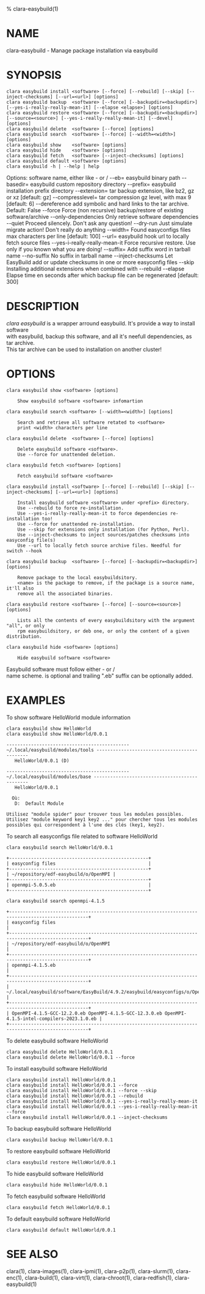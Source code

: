 % clara-easybuild(1)

# NAME

clara-easybuild - Manage package installation via easybuild

# SYNOPSIS

    clara easybuild install <software> [--force] [--rebuild] [--skip] [--inject-checksums] [--url=<url>] [options]
    clara easybuild backup  <software> [--force] [--backupdir=<backupdir>] [--yes-i-really-really-mean-it] [--elapse <elapse>] [options]
    clara easybuild restore <software> [--force] [--backupdir=<backupdir>] [--source=<source>] [--yes-i-really-really-mean-it] [--devel] [options]
    clara easybuild delete  <software> [--force] [options]
    clara easybuild search  <software> [--force] [--width=<width>] [options]
    clara easybuild show    <software> [options]
    clara easybuild hide    <software> [options]
    clara easybuild fetch   <software> [--inject-checksums] [options]
    clara easybuild default <software> [options]
    clara easybuild -h | --help | help

Options:
    <software>                       software name, either like <name>-<version> or <name>/<version>
    --eb=<ebpath>                    easybuild binary path
    --basedir=<basedir>              easybuild custom repository directory
    --prefix=<prefix>                easybuild installation prefix directory
    --extension=<extension>          tar backup extension, like bz2, gz or xz [default: gz]
    --compresslevel=<compresslevel>  tar compression gz level, with max 9 [default: 6]
    --dereference                    add symbolic and hard links to the tar archive. Default: False
    --force                          Force (non recursive) backup/restore of existing software/archive
    --only-dependencies              Only retrieve software dependencies
    --quiet                          Proceed silencely. Don't ask any question!
    --dry-run                        Just simulate migrate action! Don't really do anything
    --width=<width>                  Found easyconfigs files max characters per line [default: 100]
    --url=<url>                      easybuild hook url to locally fetch source files
    --yes-i-really-really-mean-it    Force recursive restore. Use only if you known what you are doing!
    --suffix=<suffix>                Add suffix word in tarball name
    --no-suffix                      No suffix in tarball name
    --inject-checksums               Let EasyBuild add or update checksums in one or more easyconfig files
    --skip                           Installing additional extensions when combined with --rebuild
    --elapse <elapse>                Elapse time en seconds after which backup file can be regenerated [default: 300]

# DESCRIPTION

*clara easybuild* is a wrapper arround easybuild. It's provide a way to install software\
with easybuild, backup this software, and all it's neefull dependencies, as tar archive.\
This tar archive can be used to installation on another cluster!

# OPTIONS

    clara easybuild show <software> [options]

        Show easybuild software <software> infomartion

    clara easybuild search <software> [--width=<width>] [options]

        Search and retrieve all software retated to <software>
        print <width> characters per line

    clara easybuild delete  <software> [--force] [options]

        Delete easybuild software <software>.
        Use --force for unattended deletion.

    clara easybuild fetch <software> [options]

        Fetch easybuild software <software>

    clara easybuild install <software> [--force] [--rebuild] [--skip] [--inject-checksums] [--url=<url>] [options]

        Install easybuild software <software> under <prefix> directory.
        Use --rebuild to force re-installation.
        Use --yes-i-really-really-mean-it to force dependencies re-installation too!
        Use --force for unattended re-installation.
        Use --skip for extensions only installation (for Python, Perl).
        Use --inject-checksums to inject sources/patches checksums into easyconfig file(s)
        Use --url to locally fetch source archive files. Needful for switch --hook

    clara easybuild backup  <software> [--force] [--backupdir=<backupdir>] [options]

        Remove package to the local easybuildsitory.
        <name> is the package to remove, if the package is a source name, it'll also
        remove all the associated binaries.

    clara easybuild restore <software> [--force] [--source=<source>] [options]

        Lists all the contents of every easybuildsitory with the argument "all", or only
        rpm easybuildsitory, or deb one, or only the content of a given distribution.

    clara easybuild hide <software> [options]

        Hide easybuild software <software>

Easybuild software <software> must follow either <name>-<version> or <name>/<version>\
name scheme. <version> is optional and trailing ".eb" suffix can be optionally added.

# EXAMPLES

To show software HelloWorld module information

    clara easybuild show HelloWorld
    clara easybuild show HelloWorld/0.0.1

```
--------------------------------------------- ~/.local/easybuild/modules/tools ---------------------------------------------
   HelloWorld/0.0.1 (D)

--------------------------------------------- ~/.local/easybuild/modules/base ----------------------------------------------
   HelloWorld/0.0.1

  Où:
   D:  Default Module

Utilisez "module spider" pour trouver tous les modules possibles.
Utilisez "module keyword key1 key2 ..." pour chercher tous les modules possibles qui correspondent à l'une des clés (key1, key2).
```

To search all easyconfigs file related to software HelloWorld

    clara easybuild search HelloWorld/0.0.1

```
+---------------------------------------------------+
| easyconfig files                                  |
+---------------------------------------------------+
| ~/repository/edf-easybuild/o/OpenMPI |
+---------------------------------------------------+
| openmpi-5.0.5.eb                                  |
+---------------------------------------------------+
```

    clara easybuild search openmpi-4.1.5

```
+---------------------------------------------------------------------------------------------------+
| easyconfig files                                                                                  |
+---------------------------------------------------------------------------------------------------+
| ~/repository/edf-easybuild/o/OpenMPI                                                 |
+---------------------------------------------------------------------------------------------------+
| openmpi-4.1.5.eb                                                                                  |
+---------------------------------------------------------------------------------------------------+
| ~/.local/easybuild/software/EasyBuild/4.9.2/easybuild/easyconfigs/o/OpenMPI          |
+---------------------------------------------------------------------------------------------------+
| OpenMPI-4.1.5-GCC-12.2.0.eb OpenMPI-4.1.5-GCC-12.3.0.eb OpenMPI-4.1.5-intel-compilers-2023.1.0.eb |
+---------------------------------------------------------------------------------------------------+
```

To delete easybuild software HelloWorld

    clara easybuild delete HelloWorld/0.0.1
    clara easybuild delete HelloWorld/0.0.1 --force

To install easybuild software HelloWorld

    clara easybuild install HelloWorld/0.0.1
    clara easybuild install HelloWorld/0.0.1 --force
    clara easybuild install HelloWorld/0.0.1 --force --skip
    clara easybuild install HelloWorld/0.0.1 --rebuild
    clara easybuild install HelloWorld/0.0.1 --yes-i-really-really-mean-it
    clara easybuild install HelloWorld/0.0.1 --yes-i-really-really-mean-it --force
    clara easybuild install HelloWorld/0.0.1 --inject-checksums

To backup easybuild software HelloWorld

    clara easybuild backup HelloWorld/0.0.1

To restore easybuild software HelloWorld

    clara easybuild restore HelloWorld/0.0.1

To hide easybuild software HelloWorld

    clara easybuild hide HelloWorld/0.0.1

To fetch easybuild software HelloWorld

    clara easybuild fetch HelloWorld/0.0.1

To default easybuild software HelloWorld

    clara easybuild default HelloWorld/0.0.1


# SEE ALSO

clara(1), clara-images(1), clara-ipmi(1), clara-p2p(1), clara-slurm(1), clara-enc(1), clara-build(1), clara-virt(1), clara-chroot(1), clara-redfish(1), clara-easybuild(1)
